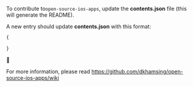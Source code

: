 To contribute to`open-source-ios-apps`, update the **contents.json** file (this will generate the README).

A new entry should update **contents.json** with this format:

```js
{
        
}
```

:tada:

For more information, please read https://github.com/dkhamsing/open-source-ios-apps/wiki
